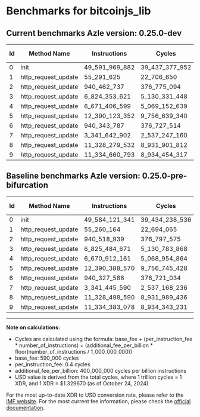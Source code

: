 # Benchmarks for bitcoinjs_lib

## Current benchmarks Azle version: 0.25.0-dev

| Id  | Method Name         | Instructions   | Cycles         | USD           | USD/Million Calls | Change                                |
| --- | ------------------- | -------------- | -------------- | ------------- | ----------------- | ------------------------------------- |
| 0   | init                | 49_591_969_882 | 39_437_377_952 | $0.0524386983 | $52_438.69        | <font color="red">+7_848_541</font>   |
| 1   | http_request_update | 55_291_625     | 22_706_650     | $0.0000301924 | $30.19            | <font color="red">+31_461</font>      |
| 2   | http_request_update | 940_462_737    | 376_775_094    | $0.0005009865 | $500.98           | <font color="green">-56_202</font>    |
| 3   | http_request_update | 6_824_353_621  | 5_130_331_448  | $0.0068216478 | $6_821.64         | <font color="green">-1_131_050</font> |
| 4   | http_request_update | 6_671_406_599  | 5_069_152_639  | $0.0067403002 | $6_740.30         | <font color="red">+494_438</font>     |
| 5   | http_request_update | 12_390_123_352 | 9_756_639_340  | $0.0129731106 | $12_973.11        | <font color="green">-265_218</font>   |
| 6   | http_request_update | 940_343_787    | 376_727_514    | $0.0005009233 | $500.92           | <font color="red">+16_201</font>      |
| 7   | http_request_update | 3_341_642_902  | 2_537_247_160  | $0.0033737014 | $3_373.70         | <font color="red">+197_312</font>     |
| 8   | http_request_update | 11_328_279_532 | 8_931_901_812  | $0.0118764819 | $11_876.48        | <font color="green">-219_058</font>   |
| 9   | http_request_update | 11_334_660_793 | 8_934_454_317  | $0.0118798759 | $11_879.87        | <font color="red">+277_715</font>     |

## Baseline benchmarks Azle version: 0.25.0-pre-bifurcation

| Id  | Method Name         | Instructions   | Cycles         | USD           | USD/Million Calls |
| --- | ------------------- | -------------- | -------------- | ------------- | ----------------- |
| 0   | init                | 49_584_121_341 | 39_434_238_536 | $0.0524345240 | $52_434.52        |
| 1   | http_request_update | 55_260_164     | 22_694_065     | $0.0000301756 | $30.17            |
| 2   | http_request_update | 940_518_939    | 376_797_575    | $0.0005010164 | $501.01           |
| 3   | http_request_update | 6_825_484_671  | 5_130_783_868  | $0.0068222494 | $6_822.24         |
| 4   | http_request_update | 6_670_912_161  | 5_068_954_864  | $0.0067400372 | $6_740.03         |
| 5   | http_request_update | 12_390_388_570 | 9_756_745_428  | $0.0129732517 | $12_973.25        |
| 6   | http_request_update | 940_327_586    | 376_721_034    | $0.0005009147 | $500.91           |
| 7   | http_request_update | 3_341_445_590  | 2_537_168_236  | $0.0033735965 | $3_373.59         |
| 8   | http_request_update | 11_328_498_590 | 8_931_989_436  | $0.0118765984 | $11_876.59        |
| 9   | http_request_update | 11_334_383_078 | 8_934_343_231  | $0.0118797282 | $11_879.72        |

---

**Note on calculations:**

-   Cycles are calculated using the formula: base_fee + (per_instruction_fee \* number_of_instructions) + (additional_fee_per_billion \* floor(number_of_instructions / 1_000_000_000))
-   base_fee: 590_000 cycles
-   per_instruction_fee: 0.4 cycles
-   additional_fee_per_billion: 400_000_000 cycles per billion instructions
-   USD value is derived from the total cycles, where 1 trillion cycles = 1 XDR, and 1 XDR = $1.329670 (as of October 24, 2024)

For the most up-to-date XDR to USD conversion rate, please refer to the [IMF website](https://www.imf.org/external/np/fin/data/rms_sdrv.aspx).
For the most current fee information, please check the [official documentation](https://internetcomputer.org/docs/current/developer-docs/gas-cost#execution).
